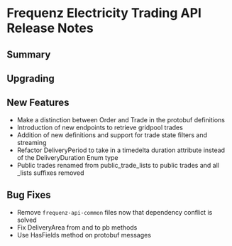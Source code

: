 # Frequenz Electricity Trading API Release Notes

## Summary

<!-- Here goes a general summary of what this release is about -->

## Upgrading

<!-- Here goes notes on how to upgrade from previous versions, including deprecations and what they should be replaced with -->

## New Features

* Make a distinction between Order and Trade in the protobuf definitions
* Introduction of new endpoints to retrieve gridpool trades
* Addition of new definitions and support for trade state filters and streaming
* Refactor DeliveryPeriod to take in a timedelta duration attribute instead of the DeliveryDuration Enum type
* Public trades renamed from public_trade_lists to public trades and all _lists suffixes removed

## Bug Fixes

* Remove `frequenz-api-common` files now that dependency conflict is solved
* Fix DeliveryArea from and to pb methods
* Use HasFields method on protobuf messages
